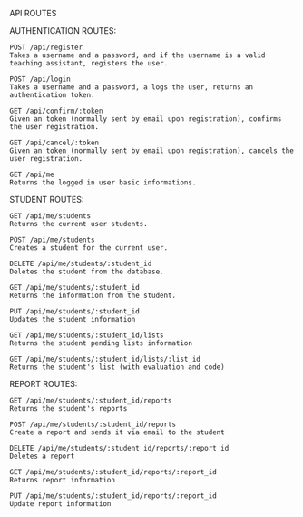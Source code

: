 API ROUTES

AUTHENTICATION ROUTES:

	POST /api/register 
	Takes a username and a password, and if the username is a valid teaching assistant, registers the user.

	POST /api/login
	Takes a username and a password, a logs the user, returns an authentication token.

	GET /api/confirm/:token
	Given an token (normally sent by email upon registration), confirms the user registration.

	GET /api/cancel/:token
	Given an token (normally sent by email upon registration), cancels the user registration.

	GET /api/me
	Returns the logged in user basic informations.

STUDENT ROUTES:

	GET /api/me/students
	Returns the current user students.

	POST /api/me/students
	Creates a student for the current user.

	DELETE /api/me/students/:student_id
	Deletes the student from the database.

	GET /api/me/students/:student_id
	Returns the information from the student.

	PUT /api/me/students/:student_id
	Updates the student information

	GET /api/me/students/:student_id/lists
	Returns the student pending lists information

	GET /api/me/students/:student_id/lists/:list_id
	Returns the student's list (with evaluation and code)

REPORT ROUTES:

	GET /api/me/students/:student_id/reports
	Returns the student's reports

	POST /api/me/students/:student_id/reports
	Create a report and sends it via email to the student

	DELETE /api/me/students/:student_id/reports/:report_id
	Deletes a report

	GET /api/me/students/:student_id/reports/:report_id
	Returns report information

	PUT /api/me/students/:student_id/reports/:report_id
	Update report information
